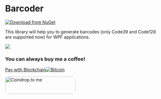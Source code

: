 # Barcoder

[![Download from NuGet](https://docs.microsoft.com/tr-tr/dotnet/standard/library-guidance/media/nuget/nuget-logo.png)](https://www.nuget.org/packages/Silentdev.Barcoder/1.0.0)

This library will help you to generate barcodes (only Code39 and Code128 are supported now) for WPF applications.

![](https://user-images.githubusercontent.com/20144149/109686886-c0346400-7b93-11eb-9329-60791e329e33.gif)

### You can always buy me a coffee!
[Pay with Blockchain![Bitcoin](https://user-images.githubusercontent.com/20144149/109700304-a2bac680-7ba2-11eb-954e-edffd0364e1b.png)](https://blockchain.com/btc/payment_request?address=1HEUbFJGsn666rfsEuTVxdPAQ6iR5A8SUS&amount=0.00002096&message=Donation)

<a href="https://coindrop.to/silentdev" target="_blank"><img src="https://coindrop.to/embed-button.png" style="border-radius: 10px; height: 57px !important;width: 229px !important;" alt="Coindrop.to me"></img></a>
